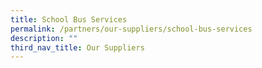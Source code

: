 ```yaml
---
title: School Bus Services
permalink: /partners/our-suppliers/school-bus-services
description: ""
third_nav_title: Our Suppliers
---
```

